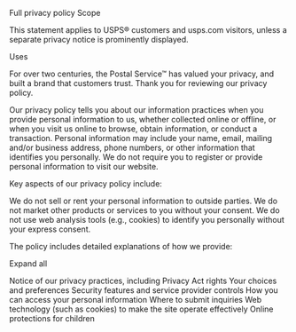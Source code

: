 Full privacy policy
Scope

This statement applies to USPS® customers and usps.com visitors, unless a separate privacy notice is prominently displayed.

Uses

For over two centuries, the Postal Service™ has valued your privacy, and built a brand that customers trust. Thank you for reviewing our privacy policy.

Our privacy policy tells you about our information practices when you provide personal information to us, whether collected online or offline, or when you visit us online to browse, obtain information, or conduct a transaction. Personal information may include your name, email, mailing and/or business address, phone numbers, or other information that identifies you personally. We do not require you to register or provide personal information to visit our website.

Key aspects of our privacy policy include:

We do not sell or rent your personal information to outside parties.
We do not market other products or services to you without your consent.
We do not use web analysis tools (e.g., cookies) to identify you personally without your express consent.

The policy includes detailed explanations of how we provide:

Expand all

Notice of our privacy practices, including Privacy Act rights
Your choices and preferences
Security features and service provider controls
How you can access your personal information
Where to submit inquiries
Web technology (such as cookies) to make the site operate effectively
Online protections for children